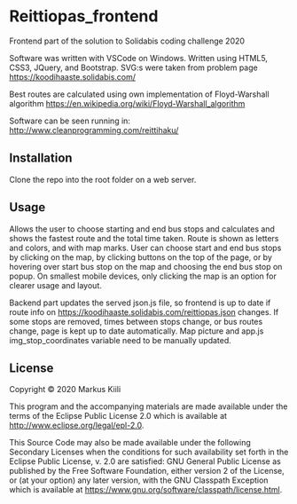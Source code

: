 # Reittiopas_frontend

Frontend part of the solution to Solidabis coding challenge 2020

Software was written with VSCode on Windows.
Written using HTML5, CSS3, JQuery, and Bootstrap.
SVG:s were taken from problem page https://koodihaaste.solidabis.com/

Best routes are calculated using own implementation of Floyd-Warshall algorithm 
https://en.wikipedia.org/wiki/Floyd-Warshall_algorithm

Software can be seen running in: http://www.cleanprogramming.com/reittihaku/

## Installation

Clone the repo into the root folder on a web server. 

## Usage

Allows the user to choose starting and end bus stops and calculates and shows the fastest route and the total time taken.
Route is shown as letters and colors, and with map marks.
User can choose start and end bus stops by clicking on the map, by clicking buttons on the top of the page, or by hovering over start bus stop on the map and choosing the end bus stop on popup. On smallest mobile devices, only clicking the map is an option for clearer usage and layout.

Backend part updates the served json.js file, so frontend is up to date if route info 
on https://koodihaaste.solidabis.com/reittiopas.json changes.
If some stops are removed, times between stops change, or bus routes change, page is kept up to date automatically.
Map picture and app.js img_stop_coordinates variable need to be manually updated. 

## License

Copyright © 2020 Markus Kiili

This program and the accompanying materials are made available under the
terms of the Eclipse Public License 2.0 which is available at
http://www.eclipse.org/legal/epl-2.0.

This Source Code may also be made available under the following Secondary
Licenses when the conditions for such availability set forth in the Eclipse
Public License, v. 2.0 are satisfied: GNU General Public License as published by
the Free Software Foundation, either version 2 of the License, or (at your
option) any later version, with the GNU Classpath Exception which is available
at https://www.gnu.org/software/classpath/license.html.
